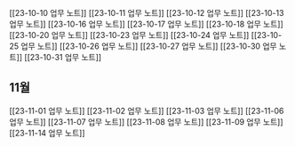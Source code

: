 [[23-10-10 업무 노트]]
[[23-10-11 업무 노트]]
[[23-10-12 업무 노트]]
[[23-10-13 업무 노트]]
[[23-10-16 업무 노트]]
[[23-10-17 업무 노트]]
[[23-10-18 업무 노트]]
[[23-10-20 업무 노트]]
[[23-10-23 업무 노트]]
[[23-10-24 업무 노트]]
[[23-10-25 업무 노트]]
[[23-10-26 업무 노트]]
[[23-10-27 업무 노트]]
[[23-10-30 업무 노트]]
[[23-10-31 업무 노트]]

## 11월
[[23-11-01 업무 노트]]
[[23-11-02 업무 노트]]
[[23-11-03 업무 노트]]
[[23-11-06 업무 노트]]
[[23-11-07 업무 노트]]
[[23-11-08 업무 노트]]
[[23-11-09 업무 노트]]
[[23-11-14 업무 노트]]
 